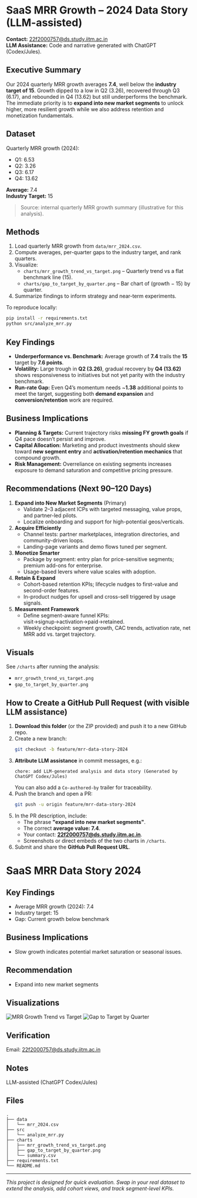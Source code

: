 # SaaS MRR Growth – 2024 Data Story (LLM-assisted)

**Contact:** 22f2000757@ds.study.iitm.ac.in  
**LLM Assistance:** Code and narrative generated with ChatGPT (Codex/Jules).

## Executive Summary
Our 2024 quarterly MRR growth averages **7.4**, well below the **industry target of 15**. Growth dipped to a low in Q2 (3.26), recovered through Q3 (6.17), and rebounded in Q4 (13.62) but still underperforms the benchmark. The immediate priority is to **expand into new market segments** to unlock higher, more resilient growth while we also address retention and monetization fundamentals.

## Dataset
Quarterly MRR growth (2024):
- Q1: 6.53
- Q2: 3.26
- Q3: 6.17
- Q4: 13.62

**Average:** 7.4  
**Industry Target:** 15

> Source: internal quarterly MRR growth summary (illustrative for this analysis).

## Methods
1. Load quarterly MRR growth from `data/mrr_2024.csv`.
2. Compute averages, per-quarter gaps to the industry target, and rank quarters.
3. Visualize:
   - `charts/mrr_growth_trend_vs_target.png` – Quarterly trend vs a flat benchmark line (15).
   - `charts/gap_to_target_by_quarter.png` – Bar chart of (growth − 15) by quarter.
4. Summarize findings to inform strategy and near-term experiments.

To reproduce locally:
```bash
pip install -r requirements.txt
python src/analyze_mrr.py
```

## Key Findings
- **Underperformance vs. Benchmark:** Average growth of **7.4** trails the **15** target by **7.6 points**.
- **Volatility:** Large trough in **Q2 (3.26)**, gradual recovery by **Q4 (13.62)** shows responsiveness to initiatives but not yet parity with the industry benchmark.
- **Run-rate Gap:** Even Q4’s momentum needs ~**1.38** additional points to meet the target, suggesting both **demand expansion** and **conversion/retention** work are required.

## Business Implications
- **Planning & Targets:** Current trajectory risks **missing FY growth goals** if Q4 pace doesn’t persist and improve.
- **Capital Allocation:** Marketing and product investments should skew toward **new segment entry** and **activation/retention mechanics** that compound growth.
- **Risk Management:** Overreliance on existing segments increases exposure to demand saturation and competitive pricing pressure.

## Recommendations (Next 90–120 Days)
1. **Expand into New Market Segments** (Primary)
   - Validate 2–3 adjacent ICPs with targeted messaging, value props, and partner-led pilots.
   - Localize onboarding and support for high-potential geos/verticals.
2. **Acquire Efficiently**
   - Channel tests: partner marketplaces, integration directories, and community-driven loops.
   - Landing-page variants and demo flows tuned per segment.
3. **Monetize Smarter**
   - Package by segment: entry plan for price-sensitive segments; premium add-ons for enterprise.
   - Usage-based levers where value scales with adoption.
4. **Retain & Expand**
   - Cohort-based retention KPIs; lifecycle nudges to first-value and second-order features.
   - In-product nudges for upsell and cross-sell triggered by usage signals.
5. **Measurement Framework**
   - Define segment-aware funnel KPIs: visit→signup→activation→paid→retained.
   - Weekly checkpoint: segment growth, CAC trends, activation rate, net MRR add vs. target trajectory.

## Visuals
See `/charts` after running the analysis:
- `mrr_growth_trend_vs_target.png`
- `gap_to_target_by_quarter.png`

## How to Create a GitHub Pull Request (with visible LLM assistance)
1. **Download this folder** (or the ZIP provided) and push it to a new GitHub repo.
2. Create a new branch:
   ```bash
   git checkout -b feature/mrr-data-story-2024
   ```
3. **Attribute LLM assistance** in commit messages, e.g.:
   ```
   chore: add LLM-generated analysis and data story (Generated by ChatGPT Codex/Jules)
   ```
   You can also add a `Co-authored-by` trailer for traceability.
4. Push the branch and open a PR:
   ```bash
   git push -u origin feature/mrr-data-story-2024
   ```
5. In the PR description, include:
   - The phrase **"expand into new market segments"**.
   - The correct **average value: 7.4**.
   - Your contact: **22f2000757@ds.study.iitm.ac.in**.
   - Screenshots or direct embeds of the two charts in `/charts`.
6. Submit and share the **GitHub Pull Request URL**.

# SaaS MRR Data Story 2024

## Key Findings
- Average MRR growth (2024): 7.4
- Industry target: 15
- Gap: Current growth below benchmark

## Business Implications
- Slow growth indicates potential market saturation or seasonal issues.

## Recommendation
- Expand into new market segments

## Visualizations
![MRR Growth Trend vs Target](charts/mrr_growth_trend_vs_target.png)
![Gap to Target by Quarter](charts/gap_to_target_by_quarter.png)

## Verification
Email: 22f2000757@ds.study.iitm.ac.in

## Notes
LLM-assisted (ChatGPT Codex/Jules)


## Files
```
.
├── data
│   └── mrr_2024.csv
├── src
│   └── analyze_mrr.py
├── charts
│   ├── mrr_growth_trend_vs_target.png
│   ├── gap_to_target_by_quarter.png
│   └── summary.csv
├── requirements.txt
└── README.md
```

---

*This project is designed for quick evaluation. Swap in your real dataset to extend the analysis, add cohort views, and track segment-level KPIs.*
